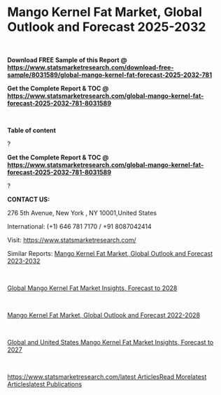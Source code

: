 <h1>Mango Kernel Fat Market, Global Outlook and Forecast 2025-2032</h1><br/><p><strong>Download FREE Sample of this Report @ <a href="https://www.statsmarketresearch.com/download-free-sample/8031589/global-mango-kernel-fat-forecast-2025-2032-781">https://www.statsmarketresearch.com/download-free-sample/8031589/global-mango-kernel-fat-forecast-2025-2032-781</a></strong></p>
 
 
 
 <div><b>Get the Complete Report & TOC @ <a href="https://www.statsmarketresearch.com/global-mango-kernel-fat-forecast-2025-2032-781-8031589">https://www.statsmarketresearch.com/global-mango-kernel-fat-forecast-2025-2032-781-8031589</a></b></div>
 
 
 
 <p><br />
 
 <b>Table of content</b></p>
 
 
 
 <p>? </p>
 
 
 
 <div><b>Get the Complete Report & TOC @ <a href="https://www.statsmarketresearch.com/global-mango-kernel-fat-forecast-2025-2032-781-8031589">https://www.statsmarketresearch.com/global-mango-kernel-fat-forecast-2025-2032-781-8031589</a></b></div>
 
 
 
 <p>? </p>
 
 
 
 <p><b>CONTACT US:</b><br />
 
 276 5th Avenue, New York , NY 10001,United States<br />
 
 International: (+1) 646 781 7170 / +91 8087042414<br />
 
 Visit: <a href="https://www.statsmarketresearch.com/">https://www.statsmarketresearch.com/</a><br />
 
 Similar Reports: <a href="https://www.statsmarketresearch.com/global-mango-kernel-fat-forecast-2025-2032-781-8031589">Mango Kernel Fat Market, Global Outlook and Forecast 2023-2032</a><br />
 
 <br />
 
 <a href="https://www.statsmarketresearch.com/global-mango-kernel-fat-forecast-2025-2032-781-8031589">Global Mango Kernel Fat Market Insights, Forecast to 2028</a><br />
 
 <br />
 
 <a href="https://www.statsmarketresearch.com/global-mango-kernel-fat-forecast-2025-2032-781-8031589">Mango Kernel Fat Market, Global Outlook and Forecast 2022-2028</a><br />
 
 <br />
 
 <a href="https://www.statsmarketresearch.com/global-mango-kernel-fat-forecast-2025-2032-781-8031589">Global and United States Mango Kernel Fat Market Insights, Forecast to 2027</a><br />
 
 <br />
 
 <a href="https://gyeongbokgung.com">https://www.statsmarketresearch.com/</a><a href="https://hallyeomaritime.com">latest Articles</a><a href="https://jingwansa.com">Read More</a><a href="https://nguoiviet.jp/">latest Articles</a><a href="https://www.intelmarketresearch.com/">latest Publications</a></p>